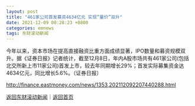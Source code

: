 ```yaml
---
layout: post
title: "461家公司首发募资4634亿元 实现“量价”双升"
date: 2021-12-09 00:28:23 +0800
categories: emnews
tags: 东财滚动新闻
---
```


今年以来，资本市场在提高直接融资比重方面成绩显著，IPO数量和募资规模双升。据《证券日报》记者统计，截至12月8日，年内A股市场共有461家公司(包括北交所新上市11家公司)首发上市，较去年同期增长29%；首发实际募集资金达4634亿元，同比增长5.6%。（证券日报）

<http://finance.eastmoney.com/news/1353,202112092207440288.html>

[返回东财滚动新闻](//finews.withounder.com/emnews/)｜[返回首页](//finews.withounder.com/)